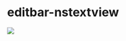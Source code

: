 # editbar-nstextview

<img src="https://user-images.githubusercontent.com/1548468/69338763-24176f80-0c64-11ea-800e-2d158fcfc1b8.png">
